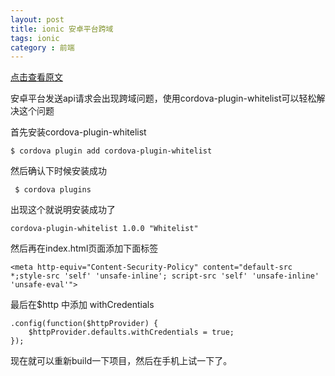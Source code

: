 ```yaml
---
layout: post
title: ionic 安卓平台跨域
tags: ionic
category : 前端
---
```


[点击查看原文](http://stackoverflow.com/a/31137275)

安卓平台发送api请求会出现跨域问题，使用cordova-plugin-whitelist可以轻松解决这个问题

首先安装cordova-plugin-whitelist

    $ cordova plugin add cordova-plugin-whitelist



然后确认下时候安装成功

     $ cordova plugins

出现这个就说明安装成功了

    cordova-plugin-whitelist 1.0.0 "Whitelist"

然后再在index.html页面添加下面标签

    <meta http-equiv="Content-Security-Policy" content="default-src *;style-src 'self' 'unsafe-inline'; script-src 'self' 'unsafe-inline' 'unsafe-eval'">

最后在$http 中添加 withCredentials

    .config(function($httpProvider) {
        $httpProvider.defaults.withCredentials = true;
    });

现在就可以重新build一下项目，然后在手机上试一下了。
